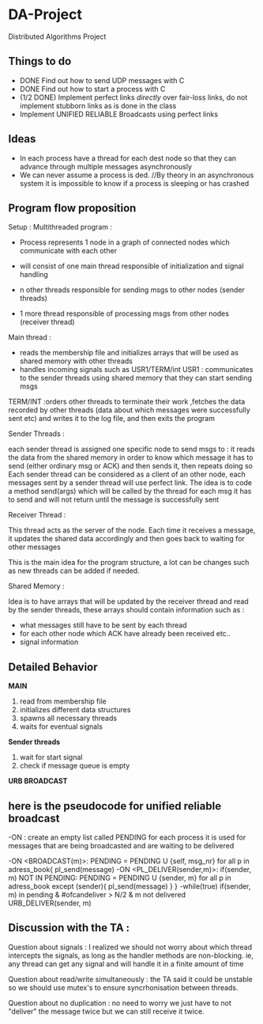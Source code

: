 # DA-Project
Distributed Algorithms Project

## Things to do

* DONE Find out how to send UDP messages with C
* DONE Find out how to start a process with C
* (1/2 DONE) Implement perfect links _directly_ over fair-loss links, do not implement stubborn links as is done in the class
* Implement UNIFIED RELIABLE Broadcasts using perfect links

## Ideas


* In each process have a thread for each dest node so that they can advance through multiple messages asynchronously
* We can never assume a process is ded.
        //By theory in an asynchronous system it is impossible to know if a process is sleeping or has crashed

## Program flow proposition

Setup : Multithreaded program :
  - Process represents 1 node in a graph of connected nodes which communicate with each other

  - will consist of one main thread responsible of initialization and signal handling
  - n other threads responsible for sending msgs to other nodes (sender threads)
  - 1 more thread responsible of processing msgs from other nodes (receiver thread)

  Main thread :
  - reads the membership file and initializes arrays that will be used as shared memory with other threads
  - handles incoming signals such as USR1/TERM/int
  USR1 : communicates to the sender threads using shared memory that they can start sending msgs

  TERM/INT :orders other threads to terminate their work ,fetches the data recorded by other threads (data about which messages were successfully sent etc) and writes it to the log file, and then exits the program

  Sender Threads :

  each sender thread is assigned one specific node to send msgs to :
    it reads the data from the shared memory in order to know which message it has to send (either ordinary msg or ACK) and then sends it, then repeats doing so
    Each sender thread can be considered as a client of an other node, each messages sent by a sender thread will use perfect link. The idea is to code a method send(args) which will be called by the thread for each msg it has to send and will not return until the message is successfully sent


  Receiver Thread :

  This thread acts as the server of the node. Each time it receives a message, it updates the shared data accordingly and then goes back to waiting for other messages


  This is the main idea for the program structure, a lot can be changes such as new threads can be added if needed.


  Shared Memory :

  Idea is to have arrays that will be updated by the receiver thread and read by the sender threads, these arrays should contain information such as :

  - what messages still have to be sent by each thread
  - for each other node which ACK have already been received etc..
  - signal information

## Detailed Behavior

**MAIN**

1. read from membership file
2. initializes different data structures
3. spawns all necessary threads
4. waits for eventual signals


**Sender threads**

1. wait for start signal
2. check if message queue is empty 


**URB BROADCAST**

## here is the pseudocode for unified reliable broadcast

-ON <INIT>:
    create an empty list called PENDING for each process
    it is used for messages that are being broadcasted and are waiting to be delivered

-ON <BROADCAST(m)>:
    PENDING = PENDING U {self, msg_nr}
    for all p in adress_book{
        pl_send(message)
-ON <PL_DELIVER(sender,m)>:
    if(sender, m) NOT IN PENDING:
        PENDING = PENDING U {sender, m}
        for all p in adress_book except (sender){
            pl_send(message)
        }
    }
-while(true)
        if(sender, m) in pending & #ofcandeliver > N/2 & m not delivered
            URB_DELIVER(sender, m)

## Discussion with the TA :

Question about signals : I realized we should not worry about which thread intercepts the signals, as long as the handler methods are non-blocking.
ie, any thread can get any signal and will handle it in a finite amount of time


Question about read/write simultaneously : the TA said it could be unstable so we should use mutex's to ensure syncrhonisation between threads.

Question about no duplication : no need to worry we just have to not "deliver" the message twice but we can still receive it twice.
